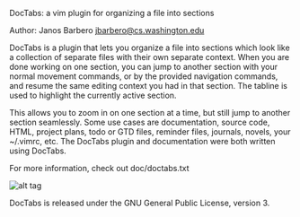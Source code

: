 DocTabs: a vim plugin for organizing a file into sections

Author: Janos Barbero <jbarbero@cs.washington.edu>

DocTabs is a plugin that lets you organize a file into sections which
look like a collection of separate files with their own separate context.
When you are done working on one section, you can jump to another section
with your normal movement commands, or by the provided navigation commands,
and resume the same editing context you had in that section. The tabline
is used to highlight the currently active section.

This allows you to zoom in on one section at a time, but still jump
to another section seamlessly. Some use cases are documentation,
source code, HTML, project plans, todo or GTD files, reminder files,
journals, novels, your ~/.vimrc, etc. The DocTabs plugin and
documentation were both written using DocTabs.

For more information, check out doc/doctabs.txt

![alt tag](https://jbarbero.github.io/img/doctabs.png)

DocTabs is released under the GNU General Public License, version 3.

